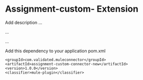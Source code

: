 # Assignment-custom- Extension

Add description ...


...


...


Add this dependency to your application pom.xml

```
<groupId>com.validated.muleconnector</groupId>
<artifactId>assignment-custom-connector-new</artifactId>
<version>1.0.0</version>
<classifier>mule-plugin</classifier>
```
